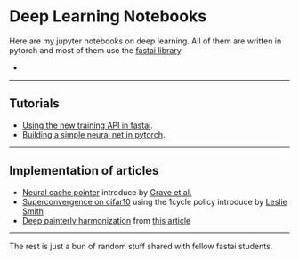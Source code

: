 # Deep Learning Notebooks

Here are my jupyter notebooks on deep learning. All of them are written in pytorch and most of them use the [fastai library](https://github.com/fastai/fastai).

* 

----
## Tutorials

* [Using the new training API in fastai](https://github.com/sgugger/Deep-Learning/blob/master/Understanding%20the%20new%20fastai%20API%20for%20scheduling%20training.ipynb).
* [Building a simple neural net in pytorch](https://github.com/sgugger/Deep-Learning/blob/master/First%20neural%20net%20in%20pytorch.ipynb).

----
## Implementation of articles

* [Neural cache pointer](https://github.com/sgugger/Deep-Learning/blob/master/Cache%20pointer.ipynb) introduce by [Grave et al.](https://arxiv.org/abs/1612.04426)
* [Superconvergence on cifar10](https://github.com/sgugger/Deep-Learning/blob/master/Cyclical%20LR%20and%20momentums.ipynb) using the 1cycle policy introduce by [Leslie Smith](https://arxiv.org/abs/1803.09820)
* [Deep painterly harmonization](https://github.com/sgugger/Deep-Learning/blob/master/DeepPainterlyHarmonization.ipynb) from [this article](https://arxiv.org/abs/1804.03189)

----
The rest is just a bun of random stuff shared with fellow fastai students.



